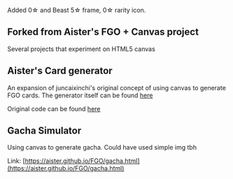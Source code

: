 Added 0☆ and Beast 5☆ frame, 0☆ rarity icon.

## Forked from Aister's FGO + Canvas project
Several projects that experiment on HTML5 canvas

## Aister's Card generator

An expansion of juncaixinchi's original concept of using canvas to generate FGO cards. The generator itself can be found [here](https://aister.github.io/FGO/fgo.html)

Original code can be found [here](https://github.com/juncaixinchi/FGO)

## Gacha Simulator

Using canvas to generate gacha. Could have used simple img tbh

Link: [https://aister.github.io/FGO/gacha.html](https://aister.github.io/FGO/gacha.html)
